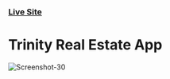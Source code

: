### [Live Site](https://trinity-realestate.vercel.app/)

# Trinity Real Estate App

<img src="https://i.ibb.co/d2QgBNJ/Screenshot-30.png" alt="Screenshot-30" border="0">
